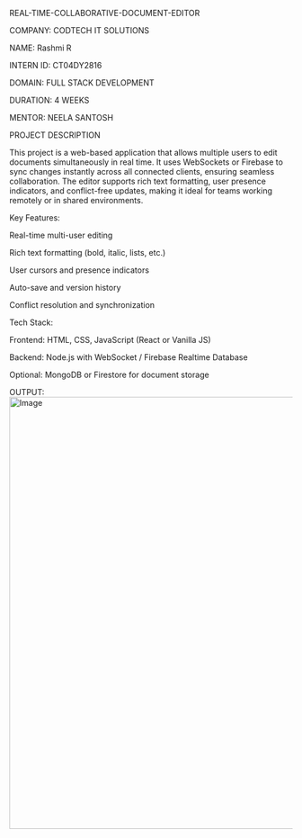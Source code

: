 REAL-TIME-COLLABORATIVE-DOCUMENT-EDITOR

COMPANY: CODTECH IT SOLUTIONS

NAME: Rashmi R

INTERN ID: CT04DY2816

DOMAIN: FULL STACK DEVELOPMENT

DURATION: 4 WEEKS

MENTOR: NEELA SANTOSH

PROJECT DESCRIPTION

This project is a web-based application that allows multiple users to edit documents simultaneously in real time. It uses WebSockets or Firebase to sync changes instantly across all connected clients, ensuring seamless collaboration. The editor supports rich text formatting, user presence indicators, and conflict-free updates, making it ideal for teams working remotely or in shared environments.

Key Features:

Real-time multi-user editing

Rich text formatting (bold, italic, lists, etc.)

User cursors and presence indicators

Auto-save and version history

Conflict resolution and synchronization

Tech Stack:

Frontend: HTML, CSS, JavaScript (React or Vanilla JS)

Backend: Node.js with WebSocket / Firebase Realtime Database

Optional: MongoDB or Firestore for document storage

OUTPUT:
<img width="1366" height="768" alt="Image" src="https://github.com/user-attachments/assets/b3197e75-a4bf-4d25-83b2-06542abef4ff" />
